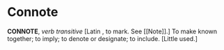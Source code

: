 # Connote

**CONNOTE**, _verb transitive_ \[Latin , to mark. See [[Note]].\] To make known together; to imply; to denote or designate; to include. \[Little used.\]